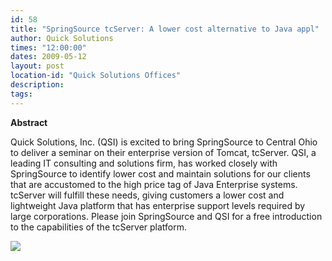 ```yaml
---
id: 58
title: "SpringSource tcServer: A lower cost alternative to Java appl"
author: Quick Solutions
times: "12:00:00"
dates: 2009-05-12
layout: post
location-id: "Quick Solutions Offices"  
description: 
tags: 
---
```

 **Abstract**

Quick Solutions, Inc. (QSI) is excited to bring SpringSource to Central Ohio to deliver a seminar on their enterprise version of Tomcat, tcServer. QSI, a leading IT consulting and solutions firm, has worked closely with SpringSource to identify lower cost and maintain solutions for our clients that are accustomed to the high price tag of Java Enterprise systems. tcServer will fulfill these needs, giving customers a lower cost and lightweight Java platform that has enterprise support levels required by large corporations. Please join SpringSource and QSI for a free introduction to the capabilities of the tcServer platform.&nbsp;

![](images/springsourcetcserver.jpeg)


